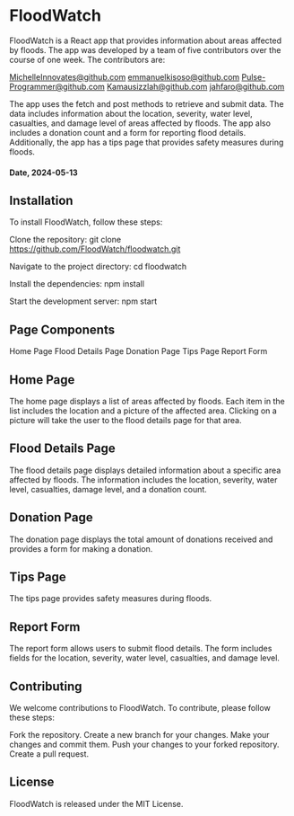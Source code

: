 # FloodWatch
FloodWatch is a React app that provides information about areas affected by floods. The app was developed by a team of five contributors over the course of one week. The contributors are:

MichelleInnovates@github.com
emmanuelkisoso@github.com
Pulse-Programmer@github.com
Kamausizzlah@github.com
jahfaro@github.com


The app uses the fetch and post methods to retrieve and submit data. The data includes information about the location, severity, water level, casualties, and damage level of areas affected by floods. The app also includes a donation count and a form for reporting flood details. Additionally, the app has a tips page that provides safety measures during floods.

#### Date, 2024-05-13

## Installation
To install FloodWatch, follow these steps:

Clone the repository:
git clone https://github.com/FloodWatch/floodwatch.git

Navigate to the project directory:
cd floodwatch

Install the dependencies:
npm install

Start the development server:
npm start

## Page Components
Home Page
Flood Details Page
Donation Page
Tips Page
Report Form

## Home Page
The home page displays a list of areas affected by floods. Each item in the list includes the location and a picture of the affected area. Clicking on a picture will take the user to the flood details page for that area.

## Flood Details Page
The flood details page displays detailed information about a specific area affected by floods. The information includes the location, severity, water level, casualties, damage level, and a donation count.

## Donation Page
The donation page displays the total amount of donations received and provides a form for making a donation.

## Tips Page
The tips page provides safety measures during floods.

## Report Form
The report form allows users to submit flood details. The form includes fields for the location, severity, water level, casualties, and damage level.

## Contributing
We welcome contributions to FloodWatch. To contribute, please follow these steps:

Fork the repository.
Create a new branch for your changes.
Make your changes and commit them.
Push your changes to your forked repository.
Create a pull request.

## License
FloodWatch is released under the MIT License.

